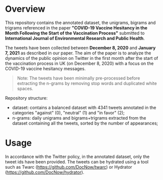 # Overview
This repository contains the annotated dataset, the unigrams, bigrams and trigrams referenced in the paper **"COVID-19 Vaccine Hesitancy in the Month Following the Start of the Vaccination Process"** submitted to **International Journal of Environmental Research and Public Health**.

The tweets have been collected between **December 8, 2020** and **January 7, 2021** as described in our paper. The aim of the paper is to analyze the dynamics of the public opinion on Twitter in the first month after the start of the vaccination process in UK (on December 8, 2020) with a focus on the COVID-19 vaccine hesitancy messages.

> Note: The tweets have been minimally pre-processed before extracting the n-grams by removing stop words and duplicated white spaces.

Repository structure:
- dataset: contains a balanced dataset with 4341 tweets annotated in the categories "against" (0), "neutral" (1) and "in favor" (2);
- n-grams: daily unigrams and bigrams+trigrams extracted from the dataset containing all the tweets, sorted by the number of appearances;

# Usage
In accordance with the Twitter policy, in the annotated dataset, only the tweet ids have been provided. The tweets can be hydrated using a tool such as Twarc (https://github.com/DocNow/twarc) or Hydrator (https://github.com/DocNow/hydrator).